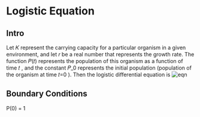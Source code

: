 # Logistic Equation
## Intro
Let  𝐾  represent the carrying capacity for a particular organism in a given environment, and let  𝑟  be a real number that represents the growth rate. The function  𝑃(𝑡)  represents the population of this organism as a function of time  𝑡 , and the constant  𝑃_0  represents the initial population (population of the organism at time  𝑡=0 ). Then the logistic differential equation is
![eqn](https://latex.codecogs.com/svg.image?\huge&space;\bg{white}\frac{dP}{dt}=rP(1-\frac{P}{K}))

## Boundary Conditions
P(0) = 1
